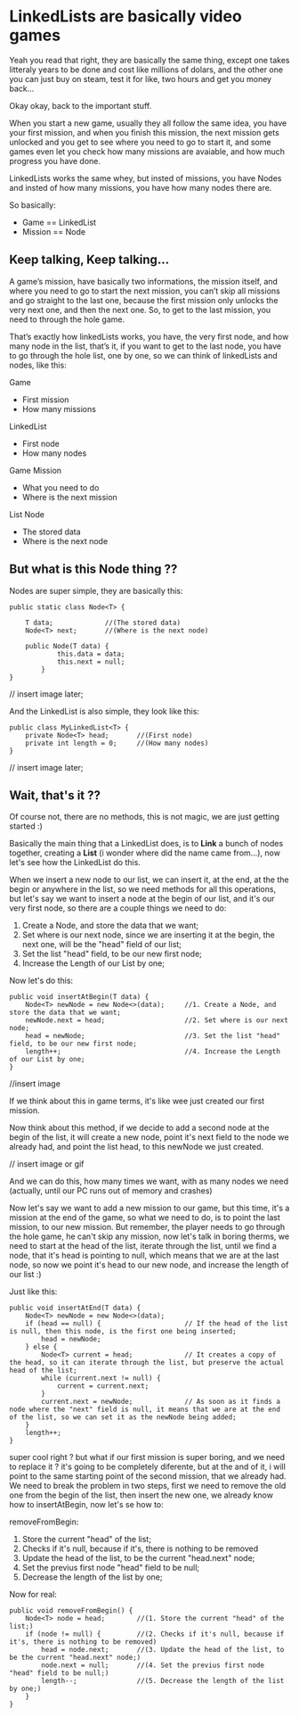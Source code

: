 # LinkedLists are basically video games
Yeah you read that right,  they are basically the same thing, except one takes litteraly years to be done and cost like millions of dolars, and the other one you can just buy on steam, test it for like, two hours and get you money back... 

Okay okay, back to the important stuff. 

When you start a new game, usually they all follow the same idea, you have your first mission, and when you finish this mission, the next mission gets unlocked and you get to see where you need to go to start it, and some games  even let you check how many missions are avaiable, and how much progress you have done.

LinkedLists works the same whey, but insted of missions, you have Nodes and insted of how many missions, you have how many nodes there are.

So basically:
 - Game == LinkedList 
 - Mission == Node

## Keep talking, Keep talking...

A game’s mission, have basically two informations, the mission itself, and where you need to go to start the next mission, you can’t skip all missions and go straight to the last one, because the first mission only unlocks the very next one, and then the next one. So, to get to the last mission, you need to through the hole game.

That’s exactly how linkedLists works, you have, the very first node, and how many node in the list, that’s it, if you want to get to the last node, you have to go through the hole list, one by one, so we can think of linkedLists and nodes, like this:

Game

-   First mission
-   How many missions

LinkedList

-   First node
-   How many nodes

Game Mission

-   What you need to do
-   Where is the next mission

List Node

-   The stored data
-   Where is the next node


## But what is this Node thing ??
Nodes are super simple, they are basically this:

    public static class Node<T> {
    
        T data; 			//(The stored data)
        Node<T> next; 		//(Where is the next node)
        
		public Node(T data) {
	            this.data = data;
	            this.next = null;
	        }
    }

// insert image later;

And the LinkedList is also simple, they look like this:

    public class MyLinkedList<T> {
	    private Node<T> head; 		//(First node)
	    private int length = 0; 	//(How many nodes)
    }
// insert image later;

## Wait, that's it ??
Of course not, there are no methods, this is not magic, we are just getting started :)

Basically the main thing that a LinkedList does, is to **Link** a bunch of nodes together, creating a **List** 
(i wonder where did the name came from...), now let's see how the LinkedList do this.

When we insert a new node to our list, we can insert it, at the end, at the the begin or anywhere in the list, so we need methods for all this operations, but let's say we want to insert a node at the begin of our list, and it's our very first node, so there are a couple things we need to do:

 1. Create a Node, and store the data that we want;
 2. Set where is our next node, since we are inserting it at the begin, the next one, will be the "head" field of our list;
 3. Set the list "head" field,  to be our new first node;
 4. Increase the Length of our List by one;

Now let's do this:

    public void insertAtBegin(T data) {
        Node<T> newNode = new Node<>(data);		//1. Create a Node, and store the data that we want;
        newNode.next = head; 					//2. Set where is our next node;
        head = newNode; 						//3. Set the list "head" field, to be our new first node;
        length++; 								//4. Increase the Length of our List by one;
    }

//insert image

If we think about this in game terms, it's like wee just created our first mission.

Now think about this method, if we decide to add a second node at the begin of the list, it will create a new node, point it's next field to the node we already had, and point the list head, to this newNode we just created.

// insert image or gif

And we can do this, how many times we want, with as many nodes we need 
(actually, until our PC runs out of memory and crashes)

Now let's say we want to add a new mission to our game, but this time, it's a mission at the end of the game, so what we need to do, is to point the last mission, to our new mission. But remember, the player needs to go through the hole game, he can't skip any mission, now let's talk in boring therms, we need to start at the head of the list, iterate through the list, until we find a node, that it's head is pointing to null, which means that we are at the last node, so now we point it's head to our new node, and increase the length of our list :)

Just like this:

    public void insertAtEnd(T data) {
        Node<T> newNode = new Node<>(data);
        if (head == null) { 					// If the head of the list is null, then this node, is the first one being inserted;
            head = newNode;
        } else {
            Node<T> current = head; 			// It creates a copy of the head, so it can iterate through the list, but preserve the actual head of the list;
            while (current.next != null) {
                current = current.next;
            }
            current.next = newNode; 			// As soon as it finds a node where the "next" field is null, it means that we are at the end of the list, so we can set it as the newNode being added;
        }
        length++;
    }

super cool right ? but what if our first mission is super boring, and we need to replace it ? it's going to be completely diferente, but at the and of it, i will point to the same starting point of the second mission, that we already had. We need to break the problem in two steps, first we need to remove the old one from the begin of the list, then insert the new one, we already know how to insertAtBegin, now let's se how to:

 removeFromBegin:
 1. Store the current "head" of the list;
 2. Checks if it's null, because if it's, there is nothing to be removed
 3. Update the head of the list, to be the current "head.next" node;
 4. Set the previus first node "head" field to be null;
 5. Decrease the length of the list by one;

Now for real:

    public void removeFromBegin() {
        Node<T> node = head;		//(1. Store the current "head" of the list;)
        if (node != null) {			//(2. Checks if it's null, because if it's, there is nothing to be removed)
            head = node.next;		//(3. Update the head of the list, to be the current "head.next" node;)
            node.next = null;		//(4. Set the previus first node "head" field to be null;)
            length--;				//(5. Decrease the length of the list by one;)
        }
    }
